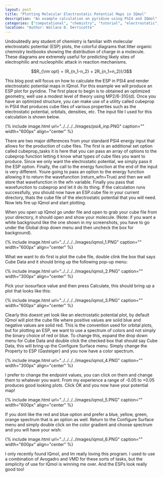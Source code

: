 ```yaml
---
layout: post
title: "Plotting Molecular Electrostatic Potential Maps in IQmol"
description: "An example calculation on pyridine using PSI4 and IQmol"
categories: ["computational", "chemistry", "tutorial", "electrostatic", "potential", "PSI4", "IQmol"]
location: "Author: Wallace D. Derricotte"
---
```

  <!-- mathjax -->
  <script type="text/javascript" async
  src="//cdn.mathjax.org/mathjax/latest/MathJax.js?config=TeX-MML-AM_CHTML">
  </script>

Undoubtedly any student of chemistry is familiar with molecular electrostatic potential (ESP) plots, the colorful diagrams that litter organic chemistry textbooks showing the distribution of charge in a molecule. These diagrams are extremely useful for predicting likely sites of electrophilic and nucleophilic attack in reaction mechanisms. 

<center> $$R_{\rm opt} = (R_{n_1-n_2} + 2R_{n_1=n_2})/3$$ </center>

This blog post will focus on how to calculate the ESP in PSI4 and render electrostatic potential maps in IQmol. For this example we will produce an ESP plot for pyridine. The first place to begin is to obtained an optimized geometry, well use a modest level of theory using MP2/6-31G(d). Once you have an optimized structure, you can make use of a utility called cubeprop in PSI4 that produces cube files of various properties such as the electrostatic potential, orbitals, densities, etc. The input file I used for this calculation is shown below.

{% include image.html url="../../../../images/psi4_inp.PNG" caption="" width="600px" align="center" %}  

There are two major differences from your standard PSI4 energy input that allows for the production of cube files. The first is an additional set option called cubeprop_tasks it is here that you can pass an array of options to the cubeprop function letting it know what types of cube files you want to produce. Since we only want the electrostatic potential, we simply pass it the ESP option. Finally, the call to the energy function at the end of the input is very different. Youre going to pass an option to the energy function allowing it to return the wavefunction (return_wfn=True) and then we will store that wavefunction in the wfn variable. Finally you pass that wavefunction to cubeprop and let it do its thing. If the calculation runs successfully, you should now have an ESP.cube file in your current directory, thats the cube file of the electrostatic potential that you will need. Now lets fire up IQmol and start plotting.

When you open up IQmol go under file and open to grab your cube file from your directory, it should open and show your molecule. (Note: if you want a white background like the one shown in my screenshots, you have to go under the Global drop down menu and then uncheck the box for background). 

{% include image.html url="../../../../images/iqmol_1.PNG" caption="" width="600px" align="center" %}  

What we want to do first is plot the cube file, double clink the box that says Cube Data and it should bring up the following pop-up menu:

{% include image.html url="../../../../images/iqmol_2.PNG" caption="" width="300px" align="center" %}


Pick your isosurface value and then press Calculate, this should bring up a plot that looks like this:

{% include image.html url="../../../../images/iqmol_3.PNG" caption="" width="600px" align="center" %}  

Clearly this doesnt yet look like an electrostatic potential plot, by default IQmol will plot the cube file where positive values are solid blue and negative values are solid red. This is the convention used for orbital plots, but for plotting an ESP, we want to use a spectrum of colors and not simply the binary choice of red or blue. To change this, expand the drop down menu for Cube Data and double click the checked box that should say Cube Data, this will bring up the Configure Surface menu. Simply change the Property to ESP (Gasteiger) and you now have a color spectrum. 

{% include image.html url="../../../../images/iqmol_4.PNG" caption="" width="300px" align="center" %}  

I prefer to change the endpoint values, you can click on them and change them to whatever you want. From my experience a range of -0.05 to +0.05 produces good looking plots. Click OK and you now have your potential map!

{% include image.html url="../../../../images/iqmol_5.PNG" caption="" width="600px" align="center" %}  


If you dont like the red and blue option and prefer a blue, yellow, green, orange spectrum that is an option as well. Return to the Configure Surface menu and simply double click on the color gradient and choose spectrum and you will have your wish:

{% include image.html url="../../../../images/iqmol_6.PNG" caption="" width="600px" align="center" %}  

I only recently found IQmol, and Im really loving this program. I used to use a combination of Avogadro and VMD for these sorts of tasks, but the simplicity of use for IQmol is winning me over. And the ESPs look really good too!
